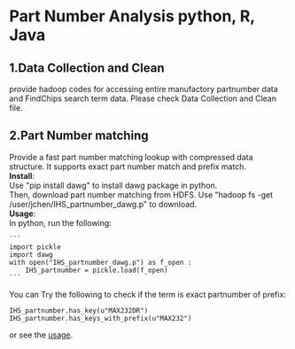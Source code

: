 # Part Number Analysis python, R, Java
## 1.Data Collection and Clean
  provide hadoop codes for accessing entire manufactory partnumber data and FindChips search term data.
  Please check Data Collection and Clean file.
## 2.Part Number matching
  Provide a fast part number matching lookup with compressed data structure. It supports exact part number match and prefix match.<br />
  **Install**: <br />
    Use "pip install dawg" to install dawg package in python.<br />
    Then, download part number matching from HDFS. Use "hadoop fs -get /user/jchen/IHS_partnumber_dawg.p" to download.<br />
  **Usage**:<br />
    In python, run the following:
    
    ```
    import pickle
    import dawg
    with open("IHS_partnumber_dawg.p") as f_open :
        IHS_partnumber = pickle.load(f_open)
    ```
 
 You can Try the following to check if the term is exact partnumber of prefix:
   
   ```
   IHS_partnumber.has_key(u"MAX232DR")
   IHS_partnumber.has_keys_with_prefix(u"MAX232")
   ```
 
or see the [usage](http://dawg.readthedocs.org/en/latest/).
